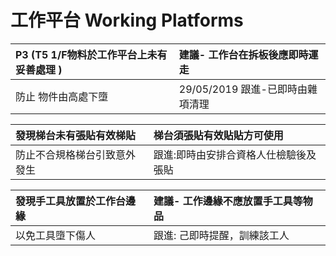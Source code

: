 # 工作平台 Working Platforms

| P3 \(T5 1/F物料於工作平台上未有妥善處理 \) | 建議- 工作台在拆板後應即時運走 |
| :--- | :--- |
| 防止 物件由高處下墮 | 29/05/2019 跟進-已即時由雜項清理 |

| 發現梯台未有張貼有效梯貼 | 梯台須張貼有效貼貼方可使用 |
| :--- | :--- |
| 防止不合規格梯台引致意外發生 | 跟進:即時由安排合資格人仕檢驗後及張貼 |

| 發現手工具放置於工作台邊緣 | 建議- 工作邊緣不應放置手工具等物品 |
| :--- | :--- |
| 以免工具墮下傷人 | 跟進: 己即時提醒，訓練該工人 |

